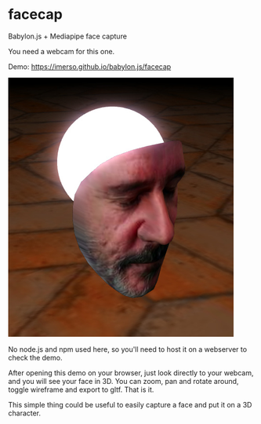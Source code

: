 # facecap
Babylon.js + Mediapipe face capture

You need a webcam for this one.

Demo:
https://imerso.github.io/babylon.js/facecap

<p>
    <img src="screenshot.jpg" />
</p>

No node.js and npm used here, so you'll need to host it on a webserver to check the demo.

After opening this demo on your browser, just look directly to your webcam, and you will see your face in 3D. You can zoom, pan and rotate around, toggle wireframe and export to gltf. That is it.

This simple thing could be useful to easily capture a face and put it on a 3D character.



